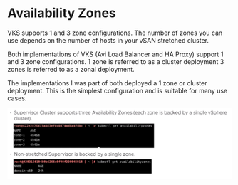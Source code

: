 # Availability Zones

VKS supports 1 and 3 zone configurations. The number of zones you can use depends on the number of hosts in your vSAN stretched cluster.

Both implementations of VKS (Avi Load Balancer and HA Proxy) support 1 and 3 zone configurations.  1 zone is referred to as a cluster deployment 3 zones is referred to as a zonal deployment.

The implementations I was part of both deployed a 1 zone or cluster deployment. This is the simplest configuration and is suitable for many use cases.

![Availability Zone options](./images/vks-prereq-az.png)
